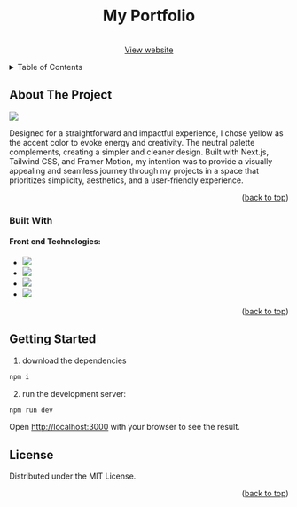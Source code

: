 
<a name="readme-top"></a>

<br />
<div align="center">
  <h1 align="center">My Portfolio</h1>

  <p align="center">
    <br />
    <a href="https://vitor-silva.vercel.app/">View website</a>
  </p>
</div>



<!-- TABLE OF CONTENTS -->
<details>
  <summary>Table of Contents</summary>
  <ol>
    <li>
      <a href="#about-the-project">About The Project</a>
      <ul>
        <li><a href="#built-with">Built With</a></li>
      </ul>
    </li>
    <li>
      <a href="#getting-started">Getting Started</a>
      <ul>
        <li><a href="#prerequisites">Prerequisites</a></li>
        <li><a href="#installation">Installation</a></li>
      </ul>
    </li>
    <li><a href="#usage">Usage</a></li>
    <li><a href="#license">License</a></li>
    <li><a href="#contact">Contact</a></li>
  </ol>
</details>



<!-- ABOUT THE PROJECT -->
## About The Project

<img src="https://live.staticflickr.com/65535/53450886686_7f759f924b_z.jpg" />

Designed for a straightforward and impactful experience, I chose yellow as the accent color to evoke energy and creativity. The neutral palette complements, creating a simpler and cleaner design. Built with Next.js, Tailwind CSS, and Framer Motion, my intention was to provide a visually appealing and seamless journey through my projects in a space that prioritizes simplicity, aesthetics, and a user-friendly experience.
<p align="right">(<a href="#readme-top">back to top</a>)</p>



### Built With

#### Front end Technologies: 

* <a href="https://nextjs.org/">
    <img src="https://img.shields.io/badge/Next-black?style=for-the-badge&logo=next.js&logoColor=white">
    </a>
* <a href="https://www.typescriptlang.org/">
    <img src="https://img.shields.io/badge/typescript-%23007ACC.svg?style=for-the-badge&logo=typescript&logoColor=white">
    </a>
* <a href="https://developer.mozilla.org/en-US/docs/Web/CSS">
    <img src="https://img.shields.io/badge/tailwindcss-%231572B6.svg?style=for-the-badge&logo=tailwindcss&logoColor=white">
    </a>
* <a href="https://www.framer.com/motion/">
    <img src="https://img.shields.io/badge/Framer-black?style=for-the-badge&logo=framer&logoColor=blue">
    </a>

<p align="right">(<a href="#readme-top">back to top</a>)</p>


<!-- GETTING STARTED -->
## Getting Started
1. download the dependencies
```bash
npm i
```
2. run the development server:

```bash
npm run dev
```

Open [http://localhost:3000](http://localhost:3000) with your browser to see the result.
<!-- LICENSE -->
## License

Distributed under the MIT License.

<p align="right">(<a href="#readme-top">back to top</a>)</p>
